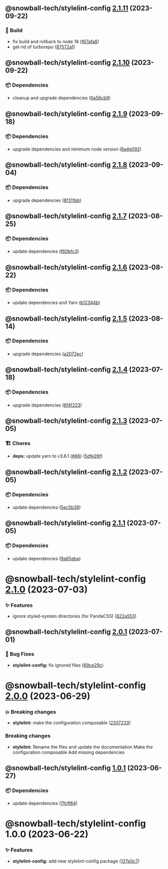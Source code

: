 ## @snowball-tech/stylelint-config [2.1.11](https://github.com/snowball-tech/glacier/compare/@snowball-tech/stylelint-config@2.1.10...@snowball-tech/stylelint-config@2.1.11) (2023-09-22)

### 👷 Build

- fix build and rollback to node 18 ([f87afa8](https://github.com/snowball-tech/glacier/commit/f87afa8482dfdd011f7b5fe15c9793e37d55c332))
- get rid of turborepo ([87572a1](https://github.com/snowball-tech/glacier/commit/87572a171bbaf7c3a84f56cb94a68bf62608d9d1))

## @snowball-tech/stylelint-config [2.1.10](https://github.com/snowball-tech/glacier/compare/@snowball-tech/stylelint-config@2.1.9...@snowball-tech/stylelint-config@2.1.10) (2023-09-22)

### 📦 Dependencies

- cleanup and upgrade dependencies ([0a56cb9](https://github.com/snowball-tech/glacier/commit/0a56cb9c94c8cb8c49cb24c0f70ddab0bbdbc60f))

## @snowball-tech/stylelint-config [2.1.9](https://github.com/snowball-tech/glacier/compare/@snowball-tech/stylelint-config@2.1.8...@snowball-tech/stylelint-config@2.1.9) (2023-09-18)

### 📦 Dependencies

- upgrade dependencies and minimum node version ([6a4e092](https://github.com/snowball-tech/glacier/commit/6a4e092c6d013004373569d816bd26baa64b666d))

## @snowball-tech/stylelint-config [2.1.8](https://github.com/snowball-tech/glacier/compare/@snowball-tech/stylelint-config@2.1.7...@snowball-tech/stylelint-config@2.1.8) (2023-09-04)

### 📦 Dependencies

- upgrade dependencies ([8f311bb](https://github.com/snowball-tech/glacier/commit/8f311bb6e2b3970b18372c90623fd64700d7bf8f))

## @snowball-tech/stylelint-config [2.1.7](https://github.com/snowball-tech/glacier/compare/@snowball-tech/stylelint-config@2.1.6...@snowball-tech/stylelint-config@2.1.7) (2023-08-25)

### 📦 Dependencies

- update dependencies ([f60bfc3](https://github.com/snowball-tech/glacier/commit/f60bfc33af57283af94abffdc5c8b255812fd5e0))

## @snowball-tech/stylelint-config [2.1.6](https://github.com/snowball-tech/glacier/compare/@snowball-tech/stylelint-config@2.1.5...@snowball-tech/stylelint-config@2.1.6) (2023-08-22)

### 📦 Dependencies

- update dependencies and Yarn ([b12344b](https://github.com/snowball-tech/glacier/commit/b12344b2589a7afe1d6b11d9b731ab31741dd775))

## @snowball-tech/stylelint-config [2.1.5](https://github.com/snowball-tech/glacier/compare/@snowball-tech/stylelint-config@2.1.4...@snowball-tech/stylelint-config@2.1.5) (2023-08-14)

### 📦 Dependencies

- upgrade dependencies ([a2072ec](https://github.com/snowball-tech/glacier/commit/a2072ec659f404ea477adb6074442e6f35682690))

## @snowball-tech/stylelint-config [2.1.4](https://github.com/snowball-tech/glacier/compare/@snowball-tech/stylelint-config@2.1.3...@snowball-tech/stylelint-config@2.1.4) (2023-07-18)

### 📦 Dependencies

- upgrade dependencies ([6f4f223](https://github.com/snowball-tech/glacier/commit/6f4f22324d5804c15899b2c11af85a0aafe3d3da))

## @snowball-tech/stylelint-config [2.1.3](https://github.com/snowball-tech/glacier/compare/@snowball-tech/stylelint-config@2.1.2...@snowball-tech/stylelint-config@2.1.3) (2023-07-05)

### 🏗 Chores

- **deps:** update yarn to v3.6.1 ([#86](https://github.com/snowball-tech/glacier/issues/86)) ([5dfe26f](https://github.com/snowball-tech/glacier/commit/5dfe26fe825fec1201eb043333069a84fb0e848c))

## @snowball-tech/stylelint-config [2.1.2](https://github.com/snowball-tech/glacier/compare/@snowball-tech/stylelint-config@2.1.1...@snowball-tech/stylelint-config@2.1.2) (2023-07-05)

### 📦 Dependencies

- update dependencies ([5ec5b39](https://github.com/snowball-tech/glacier/commit/5ec5b39f015deaf2de22109fe2be78a3a955cd80))

## @snowball-tech/stylelint-config [2.1.1](https://github.com/snowball-tech/glacier/compare/@snowball-tech/stylelint-config@2.1.0...@snowball-tech/stylelint-config@2.1.1) (2023-07-05)

### 📦 Dependencies

- update dependencies ([9a65eba](https://github.com/snowball-tech/glacier/commit/9a65ebaf7afadfb16795062e9b778ea03463f856))

# @snowball-tech/stylelint-config [2.1.0](https://github.com/snowball-tech/glacier/compare/@snowball-tech/stylelint-config@2.0.1...@snowball-tech/stylelint-config@2.1.0) (2023-07-03)

### ✨ Features

- ignore styled-system directories (for PandaCSS) ([822a553](https://github.com/snowball-tech/glacier/commit/822a553fa2b11e32315524ec348015db00a3200e))

## @snowball-tech/stylelint-config [2.0.1](https://github.com/snowball-tech/glacier/compare/@snowball-tech/stylelint-config@2.0.0...@snowball-tech/stylelint-config@2.0.1) (2023-07-01)

### 🐛 Bug Fixes

- **stylelint-config:** fix ignored files ([69ce29c](https://github.com/snowball-tech/glacier/commit/69ce29ce3f236cac14319c9b204979b629dface6))

# @snowball-tech/stylelint-config [2.0.0](https://github.com/snowball-tech/glacier/compare/@snowball-tech/stylelint-config@1.0.1...@snowball-tech/stylelint-config@2.0.0) (2023-06-29)

### 💥 Breaking changes

- **stylelint:** make the configuration composable ([2207233](https://github.com/snowball-tech/glacier/commit/2207233a931e05bd18be67e34a996300fde75cae))

### Breaking changes

- **stylelint:** Rename the files and update the documentation
  Make the configuration composable
  Add missing dependencies

## @snowball-tech/stylelint-config [1.0.1](https://github.com/snowball-tech/glacier/compare/@snowball-tech/stylelint-config@1.0.0...@snowball-tech/stylelint-config@1.0.1) (2023-06-27)

### 📦 Dependencies

- update dependencies ([7fcff84](https://github.com/snowball-tech/glacier/commit/7fcff84a521934a982dc4dd99be9b9438ae84bc6))

# @snowball-tech/stylelint-config 1.0.0 (2023-06-22)

### ✨ Features

- **stylelint-config:** add new stylelint-config package ([127e0c7](https://github.com/snowball-tech/glacier/commit/127e0c751088715d8c020de2ce89c02b784b71fd))
